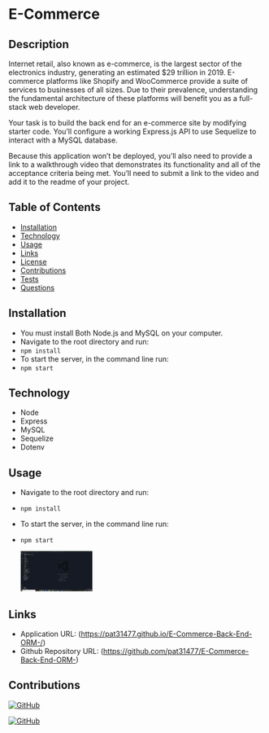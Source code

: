 # E-Commerce

## Description

Internet retail, also known as e-commerce, is the largest sector of the electronics industry, generating an estimated $29 trillion in 2019. E-commerce platforms like Shopify and WooCommerce provide a suite of services to businesses of all sizes. Due to their prevalence, understanding the fundamental architecture of these platforms will benefit you as a full-stack web developer.

Your task is to build the back end for an e-commerce site by modifying starter code. You’ll configure a working Express.js API to use Sequelize to interact with a MySQL database.

Because this application won’t be deployed, you’ll also need to provide a link to a walkthrough video that demonstrates its functionality and all of the acceptance criteria being met. You’ll need to submit a link to the video and add it to the readme of your project.

## Table of Contents
  * [Installation](#installation)
  * [Technology](#technology)
  * [Usage](#usage)
  * [Links](#links)
  * [License](#license)
  * [Contributions](#contributions)
  * [Tests](#tests)
  * [Questions](#questions)
  
  
## Installation

- You must install Both Node.js and MySQL on your computer.
- Navigate to the root directory and run: 
- `npm install`
- To start the server, in the command line run: 
- `npm start`

## Technology

- Node
- Express
- MySQL
- Sequelize
- Dotenv

## Usage

- Navigate to the root directory and run: 
- `npm install`
- To start the server, in the command line run: 
- `npm start`

  ![Video Walkthrough](./photos/demo.gif "Video Walkthrough")
 
 ## Links
 
  * Application URL: (https://pat31477.github.io/E-Commerce-Back-End-ORM-/)
  * Github Repository URL: (https://github.com/pat31477/E-Commerce-Back-End-ORM-)

## Contributions

  [![GitHub](https://img.shields.io/badge/Gabe%20Thomas-Click%20Me!-blueviolet?style=plastic&logo=GitHub)](https://github.com/samohtebag)

  [![GitHub](https://img.shields.io/badge/Patrick%20Walker-Click%20Me!-blueviolet?style=plastic&logo=GitHub)](https://github.com/Pat31477)